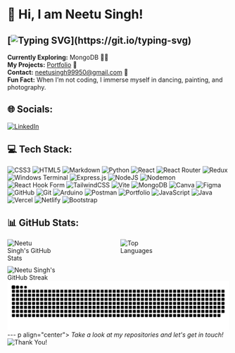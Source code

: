 # 👋 Hi, I am Neetu Singh! 
## [![Typing SVG](https://readme-typing-svg.herokuapp.com/?lines=Software+Developer+Engineer;Frontend+Developer;Dilligent+and+Innovative+Problem+Solver;)](https://git.io/typing-svg)
**Currently Exploring:** MongoDB 👨‍💻  
**My Projects:** [Portfolio](https://portfolio-gray-alpha-69.vercel.app/) 📧  
**Contact:** neetusingh99950@gmail.com 🎨  
**Fun Fact:** When I’m not coding, I immerse myself in dancing, painting, and photography.

## 🌐 Socials:
[![LinkedIn](https://img.shields.io/badge/LinkedIn-%230077B5.svg?logo=linkedin&logoColor=white)](https://linkedin.com/in/neet9369)

## 💻 Tech Stack:
![CSS3](https://img.shields.io/badge/css3-%231572B6.svg?style=plastic&logo=css3&logoColor=white) 
![HTML5](https://img.shields.io/badge/html5-%23E34F26.svg?style=plastic&logo=html5&logoColor=white) 
![Markdown](https://img.shields.io/badge/markdown-%23000000.svg?style=plastic&logo=markdown&logoColor=white) 
![Python](https://img.shields.io/badge/python-3670A0?style=plastic&logo=python&logoColor=ffdd54) 
![React](https://img.shields.io/badge/react-%2320232a.svg?style=plastic&logo=react&logoColor=%2361DAFB) 
![React Router](https://img.shields.io/badge/React_Router-CA4245?style=plastic&logo=react-router&logoColor=white) 
![Redux](https://img.shields.io/badge/redux-%23593d88.svg?style=plastic&logo=redux&logoColor=white) 
![Windows Terminal](https://img.shields.io/badge/Windows%20Terminal-%234D4D4D.svg?style=plastic&logo=windows-terminal&logoColor=white) 
![Express.js](https://img.shields.io/badge/express.js-%23404d59.svg?style=plastic&logo=express&logoColor=%2361DAFB) 
![NodeJS](https://img.shields.io/badge/node.js-6DA55F?style=plastic&logo=node.js&logoColor=white) 
![Nodemon](https://img.shields.io/badge/NODEMON-%23323330.svg?style=plastic&logo=nodemon&logoColor=%BBDEAD) 
![React Hook Form](https://img.shields.io/badge/React%20Hook%20Form-%23EC5990.svg?style=plastic&logo=reacthookform&logoColor=white) 
![TailwindCSS](https://img.shields.io/badge/tailwindcss-%2338B2AC.svg?style=plastic&logo=tailwind-css&logoColor=white) 
![Vite](https://img.shields.io/badge/vite-%23646CFF.svg?style=plastic&logo=vite&logoColor=white) 
![MongoDB](https://img.shields.io/badge/MongoDB-%234ea94b.svg?style=plastic&logo=mongodb&logoColor=white) 
![Canva](https://img.shields.io/badge/Canva-%2300C4CC.svg?style=plastic&logo=Canva&logoColor=white) 
![Figma](https://img.shields.io/badge/figma-%23F24E1E.svg?style=plastic&logo=figma&logoColor=white) 
![GitHub](https://img.shields.io/badge/github-%23121011.svg?style=plastic&logo=github&logoColor=white) 
![Git](https://img.shields.io/badge/git-%23F05033.svg?style=plastic&logo=git&logoColor=white) 
![Arduino](https://img.shields.io/badge/-Arduino-00979D?style=plastic&logo=Arduino&logoColor=white) 
![Postman](https://img.shields.io/badge/Postman-FF6C37?style=plastic&logo=postman&logoColor=white) 
![Portfolio](https://img.shields.io/badge/Portfolio-%23000000.svg?style=plastic&logo=firefox&logoColor=#FF7139) 
![JavaScript](https://img.shields.io/badge/javascript-%23323330.svg?style=plastic&logo=javascript&logoColor=%23F7DF1E) 
![Java](https://img.shields.io/badge/java-%23ED8B00.svg?style=plastic&logo=openjdk&logoColor=white) 
![Vercel](https://img.shields.io/badge/vercel-%23000000.svg?style=plastic&logo=vercel&logoColor=white) 
![Netlify](https://img.shields.io/badge/netlify-%23000000.svg?style=plastic&logo=netlify&logoColor=#00C7B7) 
![Bootstrap](https://img.shields.io/badge/bootstrap-%238511FA.svg?style=plastic&logo=bootstrap&logoColor=white)

## 📊 GitHub Stats:
<div style="display: grid; grid-template-columns: repeat(2, 1fr); gap: 10px; margin:auto">
  <img src="https://github-readme-stats.vercel.app/api?username=KmNeetuSingh&theme=dark&hide_border=false&include_all_commits=true&count_private=true" alt="Neetu Singh's GitHub Stats" style="width: 40%;">
  <img src="https://github-readme-stats.vercel.app/api/top-langs/?username=KmNeetuSingh&theme=dark&hide_border=false&include_all_commits=true&count_private=true&layout=compact" alt="Top Languages" style="width: 40%;">
  <img src="https://github-readme-streak-stats.herokuapp.com/?user=KmNeetuSingh&theme=dark&hide_border=false" alt="Neetu Singh's GitHub Streak" style="width: 50%;">
</div>
<img src="https://raw.githubusercontent.com/platane/snk/output/github-contribution-grid-snake-dark.svg" alt="Snake animation" />
---
p align="center">
    <i>Take a look at my repositories and let's get in touch!</i>
    <br>
   <img alt="Thank You!" title="Thank You" src="https://img.shields.io/badge/Thank-You-ff69b4.svg"/>
</p>
